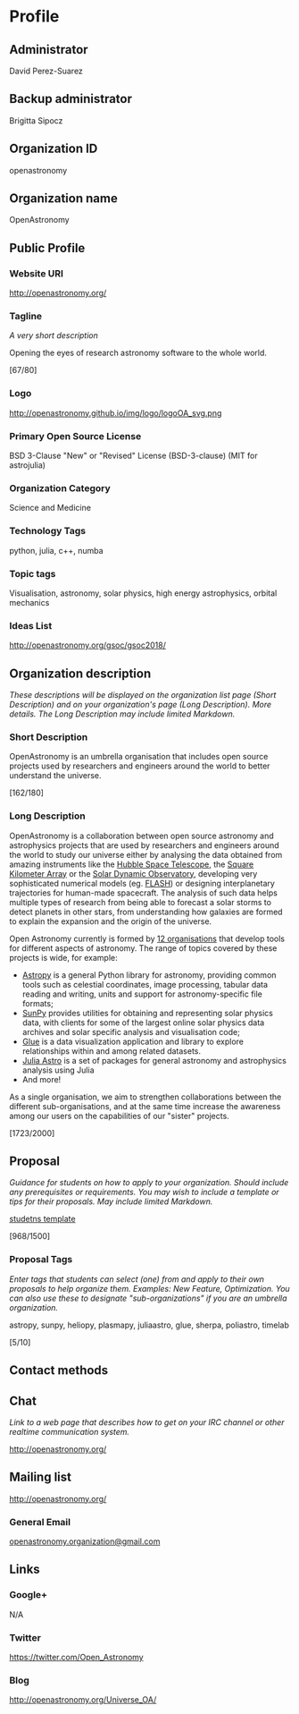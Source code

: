 # Profile

## Administrator
David Perez-Suarez

## Backup administrator
Brigitta Sipocz

## Organization ID
openastronomy

## Organization name
OpenAstronomy

## Public Profile

### Website URl
http://openastronomy.org/

### Tagline

*A very short description*

Opening the eyes of research astronomy software to the whole world.

[67/80]

### Logo
http://openastronomy.github.io/img/logo/logoOA_svg.png

### Primary Open Source License
BSD 3-Clause "New" or "Revised" License (BSD-3-clause)
(MIT for astrojulia)

### Organization Category
Science and Medicine

### Technology Tags
python, julia, c++, numba

### Topic tags
Visualisation, astronomy, solar physics, high energy astrophysics, orbital mechanics

### Ideas List
http://openastronomy.org/gsoc/gsoc2018/

## Organization description 

*These descriptions will be displayed on the
organization list page (Short Description) and on your organization's page (Long
Description). More details. The Long Description may include limited Markdown.*

### Short Description

OpenAstronomy is an umbrella organisation that includes open source projects
used by researchers and engineers around the world to better understand the
universe.

[162/180]

### Long Description

OpenAstronomy is a collaboration between open source astronomy and astrophysics
projects that are used by researchers and engineers around the world to study
our universe either by analysing the data obtained from amazing instruments like
the [Hubble Space Telescope](http://www.nasa.gov/hubble),
the [Square Kilometer Array](https://www.skatelescope.org/) or
the [Solar Dynamic Observatory](http://sdo.gsfc.nasa.gov/), developing very
sophisticated numerical models (eg. [FLASH](http://flash.uchicago.edu/)) or
designing interplanetary trajectories for human-made spacecraft. The analysis of
such data helps multiple types of research from being able to forecast a solar
storms to detect planets in other stars, from understanding how galaxies are
formed to explain the expansion and the origin of the universe.

Open Astronomy currently is formed
by [12 organisations](http://openastronomy.org/members/) that develop tools
for different aspects of astronomy. The range of topics covered by these
projects is wide, for example:
- [Astropy](http://astropy.org) is a general Python library for astronomy,
  providing common tools such as celestial coordinates, image processing,
  tabular data reading and writing, units and support for astronomy-specific
  file formats;
- [SunPy](http://sunpy.org) provides utilities for obtaining and representing
  solar physics data, with clients for some of the largest online solar physics
  data archives and solar specific analysis and visualisation code;
- [Glue](http://www.glueviz.org/) is a data visualization application and
  library to explore relationships within and among related datasets.
- [Julia Astro](http://juliaastro.github.io/) is a set of packages for general
  astronomy and astrophysics analysis using Julia
- And more!

As a single organisation, we aim to strengthen collaborations between the
different sub-organisations, and at the same time increase the awareness among
our users on the capabilities of our "sister" projects.

[1723/2000]

## Proposal
*Guidance for students on how to apply to your organization. Should include any prerequisites or requirements. You may wish to include a template or tips for their proposals. May include limited Markdown.*

[studetns template](./application_student.md)

[968/1500]

### Proposal Tags
*Enter tags that students can select (one) from and apply to their own proposals to help organize them. Examples: New Feature, Optimization. You can also use these to designate "sub-organizations" if you are an umbrella organization.*

astropy, sunpy, heliopy, plasmapy, juliaastro, glue, sherpa, poliastro, timelab

[5/10]

## Contact methods

## Chat
*Link to a web page that describes how to get on your IRC channel or other realtime communication system.*

http://openastronomy.org/

## Mailing list

http://openastronomy.org/

### General Email

openastronomy.organization@gmail.com

## Links
### Google+
N/A

### Twitter
https://twitter.com/Open_Astronomy

### Blog
http://openastronomy.org/Universe_OA/


